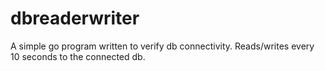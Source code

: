 # dbreaderwriter

A simple go program written to verify db connectivity.
Reads/writes every 10 seconds to the connected db.
